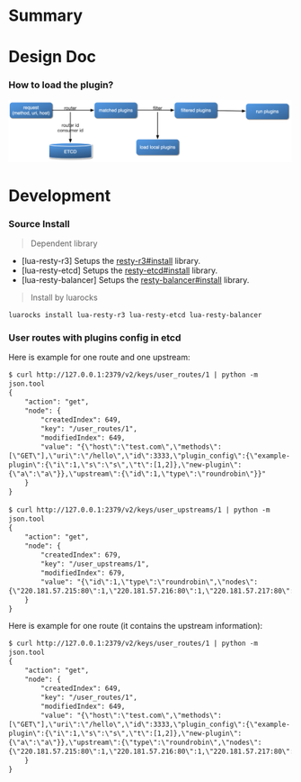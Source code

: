 # Summary

# Design Doc

### How to load the plugin?

![](doc/flow-load-plugin.png)


# Development

### Source Install

> Dependent library

* [lua-resty-r3] Setups the [resty-r3#install](https://github.com/iresty/lua-resty-r3#install) library.
* [lua-resty-etcd] Setups the [resty-etcd#install](https://github.com/iresty/lua-resty-etcd#install) library.
* [lua-resty-balancer] Setups the [resty-balancer#install](https://github.com/iresty/lua-resty-balancer#installation) library.

> Install by luarocks

```shell
luarocks install lua-resty-r3 lua-resty-etcd lua-resty-balancer
```

### User routes with plugins config in etcd

Here is example for one route and one upstream:

```shell
$ curl http://127.0.0.1:2379/v2/keys/user_routes/1 | python -m json.tool
{
    "action": "get",
    "node": {
        "createdIndex": 649,
        "key": "/user_routes/1",
        "modifiedIndex": 649,
        "value": "{\"host\":\"test.com\",\"methods\":[\"GET\"],\"uri\":\"/hello\",\"id\":3333,\"plugin_config\":{\"example-plugin\":{\"i\":1,\"s\":\"s\",\"t\":[1,2]},\"new-plugin\":{\"a\":\"a\"}},\"upstream\":{\"id\":1,\"type\":\"roundrobin\"}}"
    }
}

$ curl http://127.0.0.1:2379/v2/keys/user_upstreams/1 | python -m json.tool
{
    "action": "get",
    "node": {
        "createdIndex": 679,
        "key": "/user_upstreams/1",
        "modifiedIndex": 679,
        "value": "{\"id\":1,\"type\":\"roundrobin\",\"nodes\":{\"220.181.57.215:80\":1,\"220.181.57.216:80\":1,\"220.181.57.217:80\":1}}"
    }
}
```

Here is example for one route (it contains the upstream information):

```
$ curl http://127.0.0.1:2379/v2/keys/user_routes/1 | python -m json.tool
{
    "action": "get",
    "node": {
        "createdIndex": 649,
        "key": "/user_routes/1",
        "modifiedIndex": 649,
        "value": "{\"host\":\"test.com\",\"methods\":[\"GET\"],\"uri\":\"/hello\",\"id\":3333,\"plugin_config\":{\"example-plugin\":{\"i\":1,\"s\":\"s\",\"t\":[1,2]},\"new-plugin\":{\"a\":\"a\"}},\"upstream\":{\"type\":\"roundrobin\",\"nodes\":{\"220.181.57.215:80\":1,\"220.181.57.216:80\":1,\"220.181.57.217:80\":1}}}"
    }
}
```
